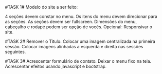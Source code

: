 #TASK 1#
Modelo do site a ser feito: 

4 seções devem constar no menu.
Os itens do menu devem direcionar para as seções.
As seções devem ser fullscreen.
Dimensões do menu, cabeçalho e rodapé podem ser opção de vocês.
Opcional: Responsivar o site.

#TASK 2#
Remover o Titulo.
Colocar uma imagem centralizada na primeira sessão.
Colocar imagens alinhadas a esquerda e direita nas sessões seguintes.

#TASK 3#
Acrescentar formulário de contato.
Deixar o menu fixo na tela.
Acrescentar efeitos usando javascript e bootstrap.
